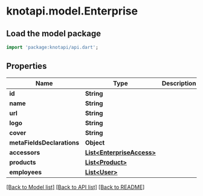 # knotapi.model.Enterprise

## Load the model package
```dart
import 'package:knotapi/api.dart';
```

## Properties
Name | Type | Description | Notes
------------ | ------------- | ------------- | -------------
**id** | **String** |  | 
**name** | **String** |  | [optional] 
**url** | **String** |  | [optional] 
**logo** | **String** |  | [optional] 
**cover** | **String** |  | [optional] 
**metaFieldsDeclarations** | **Object** |  | [optional] 
**accessors** | [**List&lt;EnterpriseAccess&gt;**](EnterpriseAccess.md) |  | [optional] 
**products** | [**List&lt;Product&gt;**](Product.md) |  | [optional] 
**employees** | [**List&lt;User&gt;**](User.md) |  | [optional] 

[[Back to Model list]](../README.md#documentation-for-models) [[Back to API list]](../README.md#documentation-for-api-endpoints) [[Back to README]](../README.md)


